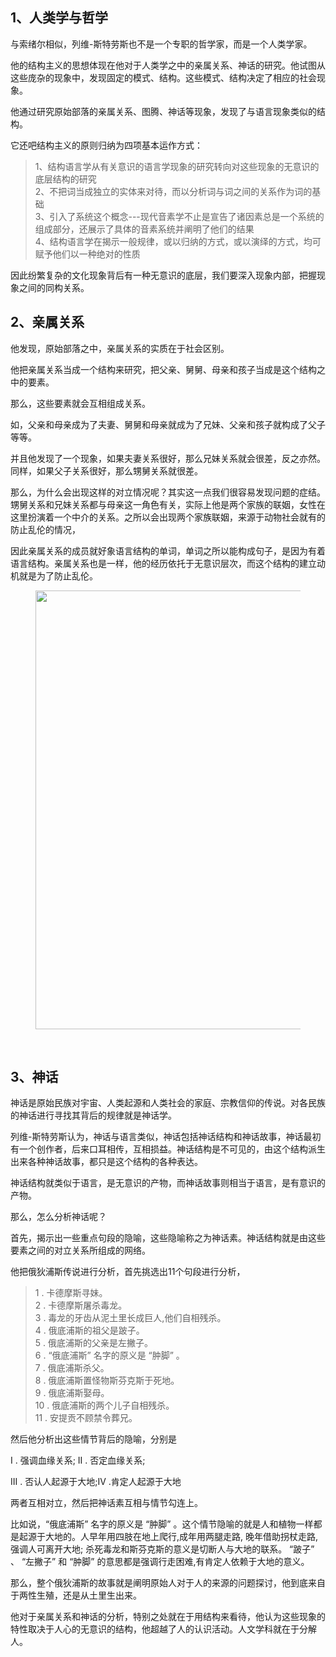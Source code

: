 <h2>1、人类学与哲学</h2><p>与索绪尔相似，列维-斯特劳斯也不是一个专职的哲学家，而是一个人类学家。</p><p>他的结构主义的思想体现在他对于人类学之中的亲属关系、神话的研究。他试图从这些庞杂的现象中，发现固定的模式、结构。这些模式、结构决定了相应的社会现象。</p><p>他通过研究原始部落的亲属关系、图腾、神话等现象，发现了与语言现象类似的结构。</p><p>它还吧结构主义的原则归纳为四项基本运作方式：</p><blockquote>1、结构语言学从有关意识的语言学现象的研究转向对这些现象的无意识的底层结构的研究<br>2、不把词当成独立的实体来对待，而以分析词与词之间的关系作为词的基础<br>3、引入了系统这个概念---现代音素学不止是宣告了诸因素总是一个系统的组成部分，还展示了具体的音素系统并阐明了他们的结果<br>4、结构语言学在揭示一般规律，或以归纳的方式，或以演绎的方式，均可赋予他们以一种绝对的性质</blockquote><p>因此纷繁复杂的文化现象背后有一种无意识的底层，我们要深入现象内部，把握现象之间的同构关系。</p><h2>2、亲属关系</h2><p>他发现，原始部落之中，亲属关系的实质在于社会区别。</p><p>他把亲属关系当成一个结构来研究，把父亲、舅舅、母亲和孩子当成是这个结构之中的要素。</p><p>那么，这些要素就会互相组成关系。</p><p>如，父亲和母亲成为了夫妻、舅舅和母亲就成为了兄妹、父亲和孩子就构成了父子等等。</p><p>并且他发现了一个现象，如果夫妻关系很好，那么兄妹关系就会很差，反之亦然。同样，如果父子关系很好，那么甥舅关系就很差。</p><p>那么，为什么会出现这样的对立情况呢？其实这一点我们很容易发现问题的症结。甥舅关系和兄妹关系都与母亲这一角色有关，实际上他是两个家族的联姻，女性在这里扮演着一个中介的关系。之所以会出现两个家族联姻，来源于动物社会就有的防止乱伦的情况，</p><p>因此亲属关系的成员就好象语言结构的单词，单词之所以能构成句子，是因为有着语言结构。亲属关系也是一样，他的经历依托于无意识层次，而这个结构的建立动机就是为了防止乱伦。</p><figure data-size="normal"><img src="https://pic4.zhimg.com/v2-04183647bf4f1fa0ad677c3eacf47223_b.jpg" data-caption="" data-size="normal" data-rawwidth="702" data-rawheight="368" class="origin_image zh-lightbox-thumb" width="702" data-original="https://pic4.zhimg.com/v2-04183647bf4f1fa0ad677c3eacf47223_r.jpg"></figure><p><br></p><h2>3、神话</h2><p>神话是原始民族对宇宙、人类起源和人类社会的家庭、宗教信仰的传说。对各民族的神话进行寻找其背后的规律就是神话学。</p><p>列维-斯特劳斯认为，神话与语言类似，神话包括神话结构和神话故事，神话最初有一个创作者，后来口耳相传，互相损益。神话结构是不可见的，由这个结构派生出来各种神话故事，都只是这个结构的各种表达。</p><p>神话结构就类似于语言，是无意识的产物，而神话故事则相当于语言，是有意识的产物。</p><p>那么，怎么分析神话呢？</p><p>首先，揭示出一些重点句段的隐喻，这些隐喻称之为神话素。神话结构就是由这些要素之间的对立关系所组成的网络。</p><p>他把俄狄浦斯传说进行分析，首先挑选出11个句段进行分析，</p><blockquote>1 . 卡德摩斯寻妹。<br>2 . 卡德摩斯屠杀毒龙。<br>3 . 毒龙的牙齿从泥土里长成巨人,他们自相残杀。<br>4 . 俄底浦斯的祖父是跛子。<br>5 . 俄底浦斯的父亲是左撇子。<br>6 . “俄底浦斯” 名字的原义是 “肿脚” 。<br>7 . 俄底浦斯杀父。<br>8 . 俄底浦斯置怪物斯芬克斯于死地。<br>9 . 俄底浦斯娶母。<br>10 . 俄底浦斯的两个儿子自相残杀。<br>11 . 安提贡不顾禁令葬兄。</blockquote><p>然后他分析出这些情节背后的隐喻，分别是</p><p> I . 强调血缘关系; II . 否定血缘关系;</p><p> III . 否认人起源于大地;IV .肯定人起源于大地</p><p>两者互相对立，然后把神话素互相与情节勾连上。</p><p>比如说，“俄底浦斯” 名字的原义是 “肿脚” 。这个情节隐喻的就是人和植物一样都是起源于大地的。人早年用四肢在地上爬行,成年用两腿走路, 晚年借助拐杖走路,强调人可离开大地; 杀死毒龙和斯芬克斯的意义是切断人与大地的联系。 “跛子” 、 “左撇子” 和 “肿脚” 的意思都是强调行走困难,有肯定人依赖于大地的意义。</p><p>那么，整个俄狄浦斯的故事就是阐明原始人对于人的来源的问题探讨，他到底来自于两性生殖，还是从土里生出来。</p><p>他对于亲属关系和神话的分析，特别之处就在于用结构来看待，他认为这些现象的特性取决于人心的无意识的结构，他超越了人的认识活动。人文学科就在于分解人。</p><p></p>